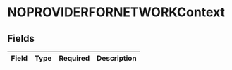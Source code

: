 # NOPROVIDERFORNETWORKContext


## Fields

| Field       | Type        | Required    | Description |
| ----------- | ----------- | ----------- | ----------- |